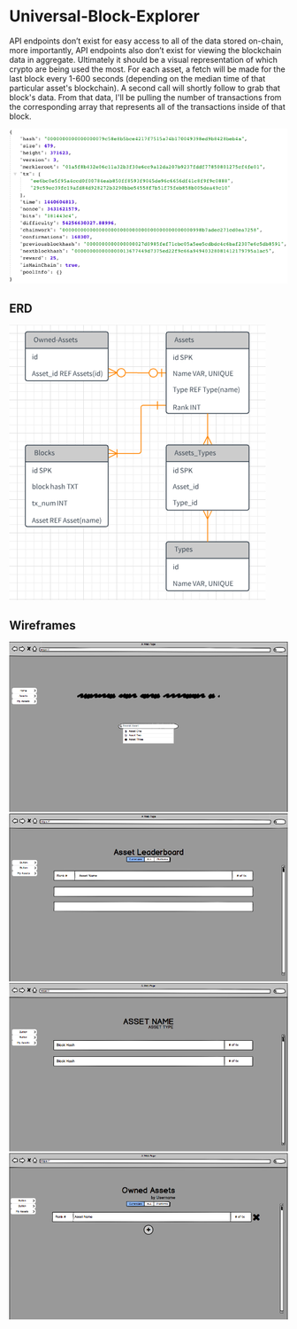 # Universal-Block-Explorer

API endpoints don’t exist for easy access to all of the data stored on-chain, more importantly, API endpoints also don’t exist for viewing the blockchain data in aggregate.
Ultimately it should be a visual representation of which crypto are being used the most.
For each asset, a fetch will be made for the last block every 1-600 seconds (depending on the median time of that particular asset's blockchain). A second call will shortly follow to grab that block's data. From that data, I'll be pulling the number of transactions from the corresponding array that represents all of the transactions inside of that block.

![alt text](https://github.com/LoraCode/Universal-Block-Explorer/blob/master/Images/Block-data.png)

## ERD

![alt text](https://github.com/LoraCode/Universal-Block-Explorer/blob/master/Images/Updated%20ERD.png?raw=true)

## Wireframes

![alt text](https://github.com/LoraCode/Universal-Block-Explorer/blob/master/Images/Wireframe%201.png?raw=true)
![alt text](https://github.com/LoraCode/Universal-Block-Explorer/blob/master/Images/Wireframe%202.png?raw=true)
![alt text](https://github.com/LoraCode/Universal-Block-Explorer/blob/master/Images/Wireframe%203.png?raw=true)
![alt text](https://github.com/LoraCode/Universal-Block-Explorer/blob/master/Images/Wireframe%204.png?raw=true)
